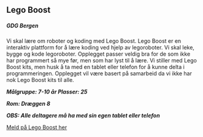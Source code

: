 ## Lego Boost
##### GDG Bergen

Vi skal lære om roboter og koding med Lego Boost. 
Lego Boost er en interaktiv plattform for å lære koding ved hjelp av legoroboter. 
Vi skal leke, bygge og kode legoroboter. Opplegget passer veldig bra for de som ikke har programmert så mye før, men som har lyst til å lære. 
Vi stiller med Lego Boost kits, men husk å ta med en tablet eller telefon for å kunne delta i programmeringen.
Opplegget vil være basert på samarbeid da vi ikke har nok Lego Boost kits til alle.


***Målgruppe: 7-10 år      Plasser: 25***

***Rom: Dræggen 8***

***OBS: Alle deltagere må ha med sin egen tablet eller telefon***

[Meld på Lego Boost her](https://boosterconf.ticketco.events/no/nb/e/lego_boost_2024)